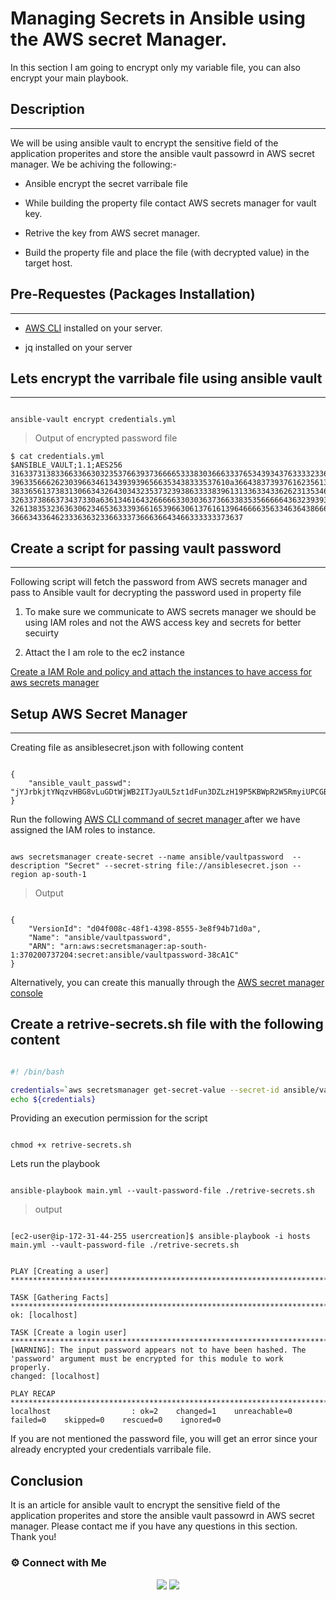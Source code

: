 

# Managing Secrets in Ansible using the AWS secret Manager.


In this section I am going to encrypt only my variable file, you can also encrypt your main playbook.


## Description
-------------------------------------------------- 

We will be using ansible vault to encrypt the sensitive field of the application properites and store the ansible vault passowrd in AWS secret manager. We be achiving the following:-


* Ansible encrypt the secret varribale file

* While building the property file contact AWS secrets manager for vault key.

* Retrive the key from AWS secret manager.

* Build the property file and place the file (with decrypted value) in the target host.


## Pre-Requestes (Packages Installation)
-------------------------------------------------- 

* [AWS CLI](https://docs.aws.amazon.com/cli/latest/userguide/getting-started-install.html) installed on your server.

* jq installed on your server



## Lets encrypt the varribale file using ansible vault

-------------------------------------------------- 

```

ansible-vault encrypt credentials.yml

```
> Output of encrypted password file
```
$ cat credentials.yml 
$ANSIBLE_VAULT;1.1;AES256
31633731383366336630323537663937366665333830366633376534393437633332336231663331
3963356662623039663461343939396566353438333537610a366438373937616235613133646436
38336561373831306634326430343235373239386333383961313363343362623135346164343864
3263373866373437330a636134616432666663303036373663383535666664363239393232643632
32613835323636306234653633393661653966306137616139646666356334636438666131366666
3666343364623336363233663337366636643466333333373637

```


## Create a script for passing vault password
-------------------------------------------------- 

Following script will fetch the password from AWS secrets manager and pass to Ansible vault for decrypting the password used in property file


1. To make sure we communicate to AWS secrets manager we should be using IAM roles and not the AWS access key and secrets for better secuirty

2. Attact the I am role to the ec2 instance

[Create a IAM Role and policy and attach the instances to have access for aws secrets manager](https://docs.aws.amazon.com/AWSEC2/latest/UserGuide/iam-roles-for-amazon-ec2.html)


## Setup AWS Secret Manager
-------------------------------------------------- 

Creating file as ansiblesecret.json with following content

```

{
    "ansible_vault_passwd": "jYJrbkjtYNqzvHBG8vLuGDtWjWB2ITJyaUL5zt1dFun3DZLzH19P5KBWpR2W5RmyiUPCGBu1zWEVVq6P"
}

```
Run the following [AWS CLI command of secret manager ](https://docs.aws.amazon.com/cli/latest/reference/secretsmanager/create-secret.html) after we have assigned the IAM roles to instance. 

```

aws secretsmanager create-secret --name ansible/vaultpassword  --description "Secret" --secret-string file://ansiblesecret.json --region ap-south-1

```
> Output
```

{
    "VersionId": "d04f008c-48f1-4398-8555-3e8f94b71d0a", 
    "Name": "ansible/vaultpassword", 
    "ARN": "arn:aws:secretsmanager:ap-south-1:370200737204:secret:ansible/vaultpassword-38cA1C"
}

```

Alternatively, you can create this manually through the [AWS secret manager console](https://ap-south-1.console.aws.amazon.com/secretsmanager/home) 


## Create a retrive-secrets.sh file with the following content

```sh

#! /bin/bash

credentials=`aws secretsmanager get-secret-value --secret-id ansible/vaultpassword --region ap-south-1 | jq -r '.SecretString' | jq -r '.ansible_vault_passwd'`
echo ${credentials}

```

Providing an execution permission for the script

```

chmod +x retrive-secrets.sh

```

Lets run the playbook 

```

ansible-playbook main.yml --vault-password-file ./retrive-secrets.sh

```
> output
```

[ec2-user@ip-172-31-44-255 usercreation]$ ansible-playbook -i hosts main.yml --vault-password-file ./retrive-secrets.sh


PLAY [Creating a user] **********************************************************************************************************************************

TASK [Gathering Facts] **********************************************************************************************************************************
ok: [localhost]

TASK [Create a login user] ******************************************************************************************************************************
[WARNING]: The input password appears not to have been hashed. The 'password' argument must be encrypted for this module to work properly.
changed: [localhost]

PLAY RECAP **********************************************************************************************************************************************
localhost                  : ok=2    changed=1    unreachable=0    failed=0    skipped=0    rescued=0    ignored=0   

```
If you are not mentioned the password file, you will get an error since your already encrypted your credentials varribale file.

## Conclusion

It is an article for ansible vault to encrypt the sensitive field of the application properites and store the ansible vault passowrd in AWS secret manager. Please contact me if you have any questions in this section. Thank you!

### ⚙️ Connect with Me
<p align="center">
<a href="https://www.instagram.com/iamvyjith/"><img src="https://img.shields.io/badge/Instagram-E4405F?style=for-the-badge&logo=instagram&logoColor=white"/></a>
<a href="https://www.linkedin.com/in/vyjith-ks-3bb8b7173/"><img src="https://img.shields.io/badge/LinkedIn-0077B5?style=for-the-badge&logo=linkedin&logoColor=white"/></a>


